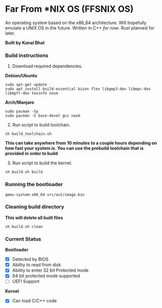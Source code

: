 #  Far From *NIX OS (FFSNIX OS)
An operating system based on the x86_64 architecture. Will hopefully emulate a UNIX OS in the future.
Written in C++ *for now*. Rust planned for later.

**Built by Kunal Bhat**

### Build instructions
1) Download required dependencies.

**Debian/Ubuntu**
```
sudo apt-get update
sudo apt install build-essential bison flex libgmp3-dev libmpc-dev libmpfr-dev texinfo nasm
```
**Arch/Manjaro** 
```
sudo pacman -Sy
sudo pacman -S base-devel gcc nasm
```

2) Run script to build toolchain.
```
sh build_toolchain.sh
```
**This can take anywhere from 10 minutes to a couple hours depending on how fast your system is. You can use the prebuild toolchain that is provided in order to build**

3) Run script to build the kernel.
```
sh build.sh build
```

### Running the bootloader
```
qemu-system-x86_64 src/out/image.bin
```

### Cleaning build directory
**This will delete all built files**
```
sh build.sh clean
```

### Current Status
**Bootloader**
- [x] Detected by BIOS
- [x] Ability to read from disk
- [x] Ability to enter 32 bit Protected mode
- [x] 64 bit protected mode supported
- [ ] UEFI Support

**Kernel**
- [x] Can load C/C++ code
